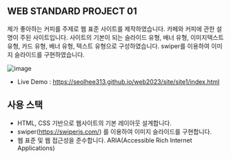 ## WEB STANDARD PROJECT 01

제가 좋아하는 커피를 주제로 웹 표준 사이트를 제작하였습니다.
카페와 커피에 관한 설명이 주된 사이트입니다.
사이트의 기본이 되는 슬라이드 유형, 배너 유형, 이미지텍스트
유형, 카드 유형, 배너 유형, 텍스트 유형으로 구성하였습니다.
swiper를 이용하여 이미지 슬라이드를 구현하였습니다.

![image](https://github.com/seolhee313/seori_coffee/assets/125417882/1043d46e-a037-4728-af69-e812b91c0fba)

- Live Demo : https://seolhee313.github.io/web2023/site/site1/index.html

## 사용 스택

- HTML, CSS 기반으로 웹사이트의 기본 레이아웃 설계합니다.
- swiper(https://swiperjs.com/) 를 이용하여 이미지 슬라이드를 구현합니다.
- 웹 표준 및 웹 접근성을 준수합니다. ARIA(Accessible Rich Internet Applications)
